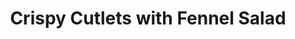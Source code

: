 ---
layout: recipe
title: Crispy Cutlets with Fennel Salad
category: Dinner
servings: 2
prep_time: 20 minutes
cook_time: 10 minutes
protein: chicken
source: Alison Roman
ingredients: |
  - 2 cups panko bread crumbs
  - Kosher salt and freshly ground black pepper
  - 1 large egg, beaten to blend
  - 1 8-10 oz. boneless, skinless chicken breast or pork chop
  - 1 shallot, thinly sliced
  - 2 tablespoons fresh lemon juice, plus 1 quartered lemon for serving
  - 1 fennel bulb or 4 stalks celery, thinly sliced
  - 1 cup mixed herbs, such as parsley, chives and dill, coarsely chopped (or just use fennel fronds)
  - ¼ cup canola oil, plus more as needed
  - Dijon mustard and cornichon pickles, for serving (optional)

instructions: |
  1. Place panko in a shallow baking dish or wide, shallow bowl and season with salt; set aside.
  2. Whisk egg with a teaspoon of water until well blended, season with salt, and place in another shallow baking dish or wide, shallow bowl; set aside.
  3. Slice chicken breast (or pork chop) in half horizontally to create two thin cutlets. Working with one piece at a time, place the cutlet between two sheets of parchment paper (alternatively, use a resealable plastic bag or plastic wrap).
  4. Using a small, heavy-bottomed skillet, carefully pound the chicken or pork until approximately ⅛" thick. Avoid pounding too thin, as this may make the meat difficult to bread and less enjoyable to eat.
  5. Season the chicken or pork with salt on both sides, then dip into the egg mixture. Using your hands (or tongs), lift the cutlet, allowing excess egg to drip off. Place directly into the bread crumbs and thoroughly coat both sides, pressing firmly to ensure the crumbs adhere to the entire surface. Shake off any excess crumbs and set aside on a plate or baking sheet. Repeat with remaining cutlets. (Note: These can be refrigerated at this stage for up to two days, or frozen for up to 2 weeks.)
  6. Combine shallot and 2 tablespoons lemon juice in a medium bowl and season with salt; set aside.
  7. Heat canola oil in a large skillet over medium-high heat until shimmering. Add cutlets and press gently with tongs to ensure contact with the skillet and oil, which promotes even browning as the meat contracts. Cook until golden brown and crispy on one side, approximately 3 minutes. Carefully flip and cook until the second side is equally golden brown, about 2-3 minutes more. Transfer to a paper towel-lined plate and season with salt. Repeat with remaining cutlets if necessary.
  8. To serve, add fennel and any fronds or herbs to the shallot mixture, toss, and season with salt and pepper. Place a crispy cutlet on each plate with the fennel salad alongside (not on top, to preserve the crunchy exterior). Serve with lemon wedges for squeezing over each bite, mustard for dipping, and cornichons for accompaniment.

notes: |
  - The pounding technique is what makes these cutlets exceptionally crispy.
  - The salad should be served alongside rather than on top of the cutlets to maintain crispness.
  - This recipe can easily be doubled for more servings.
  - Between batches, wipe the skillet clean of any burnt crumbs.
---